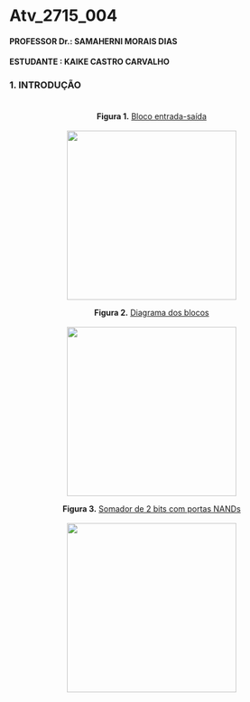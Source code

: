 # Atv_2715_004
#### PROFESSOR Dr.: SAMAHERNI MORAIS DIAS 
#### ESTUDANTE    : KAIKE CASTRO CARVALHO


### 1. INTRODUÇÃO <br/> <br/>



<p align="center">
 <b>Figura 1.</b>
 <a href="#">Bloco entrada-saída</a> 
 <br><br>
<img src="https://user-images.githubusercontent.com/42541528/63171694-81bb7080-c012-11e9-855f-4c7f71ca1049.png" width="300" heigth="100"> 
</p>




<p align="center">
 <b>Figura 2.</b>
 <a href="#">Diagrama dos blocos</a> 
 <br><br>
<img src="https://user-images.githubusercontent.com/42541528/63171864-d65eeb80-c012-11e9-8ea9-bc616d6fd01e.png" width="300" heigth="100"> 
</p>



<p align="center">
 <b>Figura 3.</b>
 <a href="#">Somador de 2 bits com portas NANDs</a> 
 <br><br>
<img src="https://user-images.githubusercontent.com/42541528/63171968-09a17a80-c013-11e9-841c-d06b30244a1b.png" width="300" heigth="100"> 
</p>
